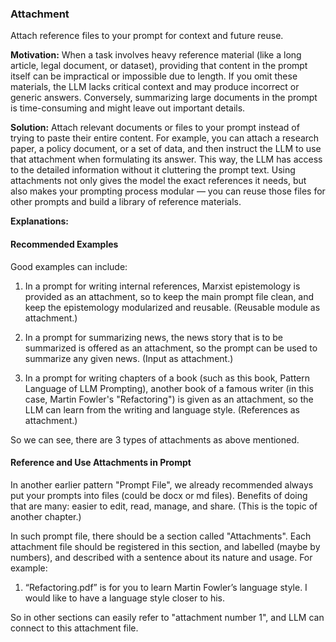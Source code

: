 ### Attachment
Attach reference files to your prompt for context and future reuse.

**Motivation:** When a task involves heavy reference material (like a long article, legal document, or dataset), providing that content in the prompt itself can be impractical or impossible due to length. If you omit these materials, the LLM lacks critical context and may produce incorrect or generic answers. Conversely, summarizing large documents in the prompt is time-consuming and might leave out important details.

**Solution:** Attach relevant documents or files to your prompt instead of trying to paste their entire content. For example, you can attach a research paper, a policy document, or a set of data, and then instruct the LLM to use that attachment when formulating its answer. This way, the LLM has access to the detailed information without it cluttering the prompt text. Using attachments not only gives the model the exact references it needs, but also makes your prompting process modular — you can reuse those files for other prompts and build a library of reference materials.

**Explanations:** 

#### Recommended Examples

Good examples can include: 

1. In a prompt for writing internal references, Marxist epistemology is provided as an attachment, so to keep the main prompt file clean, and keep the epistemology modularized and reusable. (Reusable module as attachment.)

2. In a prompt for summarizing news, the news story that is to be summarized is offered as an attachment, so the prompt can be used to summarize any given news. (Input as attachment.)

3. In a prompt for writing chapters of a book (such as this book, Pattern Language of LLM Prompting), another book of a famous writer (in this case, Martin Fowler's "Refactoring") is given as an attachment, so the LLM can learn from the writing and language style. (References as attachment.)

So we can see, there are 3 types of attachments as above mentioned.

#### Reference and Use Attachments in Prompt

In another earlier pattern "Prompt File", we already recommended always put your prompts into files (could be docx or md files). Benefits of doing that are many: easier to edit, read, manage, and share. (This is the topic of another chapter.)

In such prompt file, there should be a section called "Attachments". Each attachment file should be registered in this section, and labelled (maybe by numbers), and described with a sentence about its nature and usage. For example:

1.	“Refactoring.pdf” is for you to learn Martin Fowler’s language style. I would like to have a language style closer to his.

So in other sections can easily refer to "attachment number 1", and LLM can connect to this attachment file.
